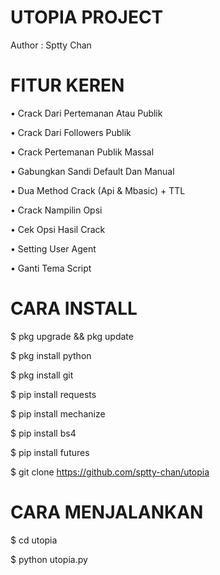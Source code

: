 # UTOPIA PROJECT

Author : Sptty Chan



# FITUR KEREN

• Crack Dari Pertemanan Atau Publik

• Crack Dari Followers Publik

• Crack Pertemanan Publik Massal

• Gabungkan Sandi Default Dan Manual

• Dua Method Crack (Api & Mbasic) + TTL

• Crack Nampilin Opsi

• Cek Opsi Hasil Crack

• Setting User Agent

• Ganti Tema Script

# CARA INSTALL

$ pkg upgrade && pkg update

$ pkg install python

$ pkg install git

$ pip install requests

$ pip install mechanize

$ pip install bs4

$ pip install futures

$ git clone https://github.com/sptty-chan/utopia

# CARA MENJALANKAN

$ cd utopia

$ python utopia.py
